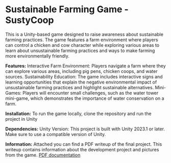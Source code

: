 # Sustainable Farming Game - SustyCoop
This is a Unity-based game designed to raise awareness about sustainable farming practices. The game features a farm environment where players can control a chicken and cow character while exploring various areas to learn about unsustainable farming practices and ways to make farming more environmentally friendly.

<b>Features:</b>
Interactive Farm Environment: Players navigate a farm where they can explore various areas, including pig pens, chicken coops, and water sources.
Sustainability Education: The game includes interactive signs and learning opportunities that explain the negative environmental impact of unsustainable farming practices and highlight sustainable alternatives.
Mini-Games: Players will encounter small challenges, such as the water tower mini-game, which demonstrates the importance of water conservation on a farm.

<b>Installation:</b>
To run the game locally, clone the repository and run the project in Unity

<b>Dependencies:</b>
Unity Version: This project is built with Unity 2023.1 or later. Make sure to use a compatible version of Unity.

<b>Information:</b>
Attached you can find a PDF writeup of the final project. This writeup contains information about the development project and pictures from the game.
[PDF documentation](Graphics_Essay.pdf)
